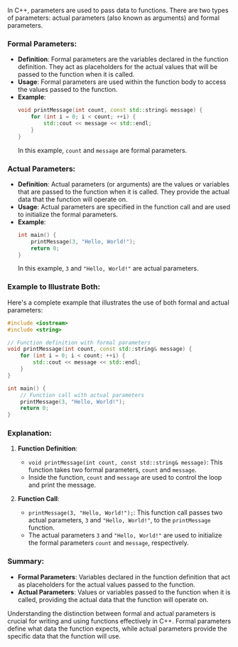 In C++, parameters are used to pass data to functions. There are two types of parameters: actual parameters (also known as arguments) and formal parameters.

### Formal Parameters:

- **Definition**: Formal parameters are the variables declared in the function definition. They act as placeholders for the actual values that will be passed to the function when it is called.
- **Usage**: Formal parameters are used within the function body to access the values passed to the function.
- **Example**:
  ```cpp
  void printMessage(int count, const std::string& message) {
      for (int i = 0; i < count; ++i) {
          std::cout << message << std::endl;
      }
  }
  ```
  In this example, `count` and `message` are formal parameters.

### Actual Parameters:

- **Definition**: Actual parameters (or arguments) are the values or variables that are passed to the function when it is called. They provide the actual data that the function will operate on.
- **Usage**: Actual parameters are specified in the function call and are used to initialize the formal parameters.
- **Example**:
  ```cpp
  int main() {
      printMessage(3, "Hello, World!");
      return 0;
  }
  ```
  In this example, `3` and `"Hello, World!"` are actual parameters.

### Example to Illustrate Both:

Here's a complete example that illustrates the use of both formal and actual parameters:

```cpp
#include <iostream>
#include <string>

// Function definition with formal parameters
void printMessage(int count, const std::string& message) {
    for (int i = 0; i < count; ++i) {
        std::cout << message << std::endl;
    }
}

int main() {
    // Function call with actual parameters
    printMessage(3, "Hello, World!");
    return 0;
}
```

### Explanation:

1. **Function Definition**:
   - `void printMessage(int count, const std::string& message)`: This function takes two formal parameters, `count` and `message`.
   - Inside the function, `count` and `message` are used to control the loop and print the message.

2. **Function Call**:
   - `printMessage(3, "Hello, World!");`: This function call passes two actual parameters, `3` and `"Hello, World!"`, to the `printMessage` function.
   - The actual parameters `3` and `"Hello, World!"` are used to initialize the formal parameters `count` and `message`, respectively.

### Summary:

- **Formal Parameters**: Variables declared in the function definition that act as placeholders for the actual values passed to the function.
- **Actual Parameters**: Values or variables passed to the function when it is called, providing the actual data that the function will operate on.

Understanding the distinction between formal and actual parameters is crucial for writing and using functions effectively in C++. Formal parameters define what data the function expects, while actual parameters provide the specific data that the function will use.

